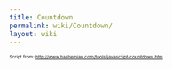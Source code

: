 ```yaml
---
title: Countdown
permalink: wiki/Countdown/
layout: wiki
---
```


<big><big>

<html>
<script language="JavaScript">
TargetDate = “06/01/2011 12:00 AM”; BackColor = “white”; ForeColor =
“\#330066”; CountActive = true; CountStepper = -1; LeadingZero = false;
//DisplayFormat = “%%D%% days, %%H%% Hours, %%M%% Minutes until Trick
moves to China!”; DisplayFormat = “%%D%% days until Trick moves to
China!”; FinishMessage = “I'm off to China!”;

</script>
<script language="JavaScript" src="http://scripts.hashemian.com/js/countdown.js">
</script>
</html>
</big></big>

<small><small><small>Script from:
<http://www.hashemian.com/tools/javascript-countdown.htm></small></small></small>

